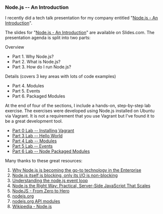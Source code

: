### Node.js -- An Introduction

I recently did a tech talk presentation for my company entitled "[Node.js - An Introduction](http://slides.com/rkiel/node-js-intro#/)".

The slides for "[Node.js - An Introduction](http://slides.com/rkiel/node-js-intro#/)" are available on Slides.com.
The presentation agenda is split into two parts:

Overview

* Part 1. Why Node.js?
* Part 2. What is Node.js?
* Part 3. How do I run Node.js?

Details (covers 3 key areas with lots of code examples)

* Part 4. Modules
* Part 5. Events
* Part 6. Packaged Modules

At the end of four of the sections, I include a hands-on, step-by-step lab exercise.
The exercises were developed using Node.js installed on Ubuntu via Vagrant.
It is not a requirement that you use Vagrant but I've found it to be a great development tool.

* [Part 0 Lab -- Installing Vagrant](https://github.com/rkiel/node-intro/wiki/Lab-:-Installing-Vagrant)
* [Part 3 Lab -- Hello World](https://github.com/rkiel/node-intro/wiki/Lab--:--Hello-World)
* [Part 4 Lab -- Modules](https://github.com/rkiel/node-intro/wiki/Lab-:-Modules)
* [Part 5 Lab -- Events](https://github.com/rkiel/node-intro/wiki/Lab-:-Events)
* [Part 6 Lab -- Node Packaged Modules](https://github.com/rkiel/node-intro/wiki/Lab-:-npm)

Many thanks to these great resources: 

1. [Why Node.js is becoming the go-to technology in the Enterprise](http://www.nearform.com/nodecrunch/node-js-becoming-go-technology-enterprise#.VAHg5mRdUSg)
2. [Node.js itself is blocking, only its I/O is non-blocking](http://greenash.net.au/thoughts/2012/11/nodejs-itself-is-blocking-only-its-io-is-non-blocking/)
3. [Understanding the node.js event loop](http://blog.mixu.net/2011/02/01/understanding-the-node-js-event-loop/)
4. [Node.js the Right Way: Practical, Server-Side JavaScript That Scales](https://pragprog.com/book/jwnode/node-js-the-right-way)
5. [NodeJS - From Zero to Hero](http://johanndutoit.net/presentations/2013/05/node-meetup-intro-29-may-2013/)
6. [nodejs.org](http://nodejs.org/)
7. [nodejs.org API modules](http://nodejs.org/api/modules.html)
8. [Wikipedia - Node.js](http://en.wikipedia.org/wiki/Node.js)
